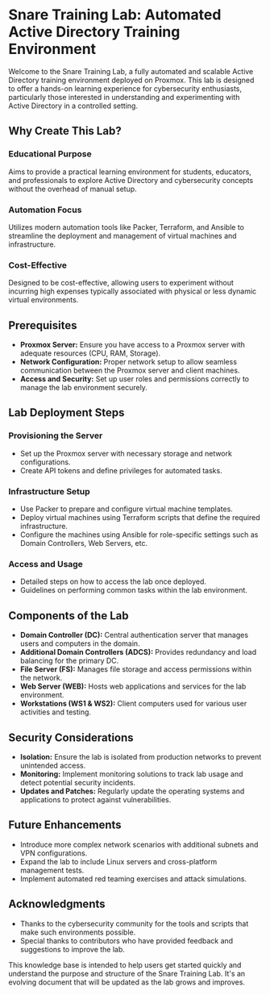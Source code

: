 # Snare Training Lab: Automated Active Directory Training Environment

Welcome to the Snare Training Lab, a fully automated and scalable Active Directory training environment deployed on Proxmox. This lab is designed to offer a hands-on learning experience for cybersecurity enthusiasts, particularly those interested in understanding and experimenting with Active Directory in a controlled setting.

## Why Create This Lab?

### Educational Purpose
Aims to provide a practical learning environment for students, educators, and professionals to explore Active Directory and cybersecurity concepts without the overhead of manual setup.

### Automation Focus
Utilizes modern automation tools like Packer, Terraform, and Ansible to streamline the deployment and management of virtual machines and infrastructure.

### Cost-Effective
Designed to be cost-effective, allowing users to experiment without incurring high expenses typically associated with physical or less dynamic virtual environments.

## Prerequisites

- **Proxmox Server:** Ensure you have access to a Proxmox server with adequate resources (CPU, RAM, Storage).
- **Network Configuration:** Proper network setup to allow seamless communication between the Proxmox server and client machines.
- **Access and Security:** Set up user roles and permissions correctly to manage the lab environment securely.

## Lab Deployment Steps

### Provisioning the Server
- Set up the Proxmox server with necessary storage and network configurations.
- Create API tokens and define privileges for automated tasks.

### Infrastructure Setup
- Use Packer to prepare and configure virtual machine templates.
- Deploy virtual machines using Terraform scripts that define the required infrastructure.
- Configure the machines using Ansible for role-specific settings such as Domain Controllers, Web Servers, etc.

### Access and Usage
- Detailed steps on how to access the lab once deployed.
- Guidelines on performing common tasks within the lab environment.

## Components of the Lab

- **Domain Controller (DC):** Central authentication server that manages users and computers in the domain.
- **Additional Domain Controllers (ADCS):** Provides redundancy and load balancing for the primary DC.
- **File Server (FS):** Manages file storage and access permissions within the network.
- **Web Server (WEB):** Hosts web applications and services for the lab environment.
- **Workstations (WS1 & WS2):** Client computers used for various user activities and testing.

## Security Considerations

- **Isolation:** Ensure the lab is isolated from production networks to prevent unintended access.
- **Monitoring:** Implement monitoring solutions to track lab usage and detect potential security incidents.
- **Updates and Patches:** Regularly update the operating systems and applications to protect against vulnerabilities.

## Future Enhancements

- Introduce more complex network scenarios with additional subnets and VPN configurations.
- Expand the lab to include Linux servers and cross-platform management tests.
- Implement automated red teaming exercises and attack simulations.

## Acknowledgments

- Thanks to the cybersecurity community for the tools and scripts that make such environments possible.
- Special thanks to contributors who have provided feedback and suggestions to improve the lab.

This knowledge base is intended to help users get started quickly and understand the purpose and structure of the Snare Training Lab. It's an evolving document that will be updated as the lab grows and improves.
